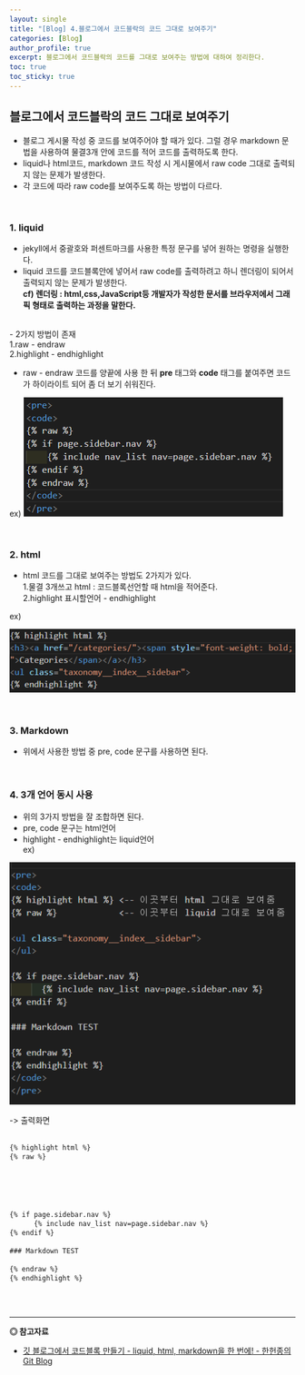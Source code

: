 ```yaml
---
layout: single
title: "[Blog] 4.블로그에서 코드블락의 코드 그대로 보여주기"
categories: [Blog]
author_profile: true
excerpt: 블로그에서 코드블락의 코드를 그대로 보여주는 방법에 대하여 정리한다.
toc: true
toc_sticky: true
---
```


## 블로그에서 코드블락의 코드 그대로 보여주기
- 블로그 게시물 작성 중 코드를 보여주어야 할 때가 있다.
그럴 경우 markdown 문법을 사용하여 물결3개 안에 코드를 적어 코드를 출력하도록 한다.
- liquid나 html코드, markdown 코드 작성 시 게시물에서 raw code 그대로 출력되지 않는 문제가 발생한다.
- 각 코드에 따라 raw code를 보여주도록 하는 방법이 다르다.

<br>

### 1. liquid
- jekyll에서 중괄호와 퍼센트마크를 사용한 특정 문구를 넣어 원하는 명령을 실행한다.
- liquid 코드를 코드블록안에 넣어서 raw code를 출력하려고 하니 렌더링이 되어서 출력되지 않는 문제가 발생한다.<br>
**cf) 렌더링 : html,css,JavaScript등 개발자가 작성한 문서를 브라우저에서 그래픽 형태로 출력하는 과정을 말한다.**
<br>
- 2가지 방법이 존재<br>
    1.raw - endraw<br>
    2.highlight - endhighlight

- raw - endraw 코드를 양끝에 사용 한 뒤 **pre** 태그와 **code** 태그를 붙여주면 코드가 하이라이트 되어 좀 더 보기 쉬워진다.

ex)
![pre-code 사용](/assets/img/blog/5_blog_code_1.png)

<br>

### 2. html
- html 코드를 그대로 보여주는 방법도 2가지가 있다.<br>
    1.물결 3개쓰고 html : 코드블록선언할 때 html을 적어준다.<br>
    2.highlight 표시할언어 - endhighlight<br>

ex)

![pre-code 사용](/assets/img/blog/5_blog_code_2.png)

<br>

### 3. Markdown

- 위에서 사용한 방법 중 pre, code 문구를 사용하면 된다.

<br>

### 4. 3개 언어 동시 사용
- 위의 3가지 방법을 잘 조합하면 된다.
- pre, code 문구는 html언어
- highlight - endhighlight는 liquid언어<br>
ex)

![pre-code 사용](/assets/img/blog/5_blog_code_3.png)

-> 출력화면
<pre>
<code>
{% highlight html %} 
{% raw %}            

<ul class="taxonomy__index__sidebar">
</ul>

{% if page.sidebar.nav %}
      {% include nav_list nav=page.sidebar.nav %}
{% endif %}

### Markdown TEST

{% endraw %}
{% endhighlight %}
</code>
</pre>

<br>

------------------
**◎ 참고자료**

- [깃 블로그에서 코드블록 만들기 - liquid, html, markdown을 한 번에! - 한헌종의 Git Blog](https://hhj6212.github.io/blog/2020/08/22/Jekyll-highlight-codeblock.html)